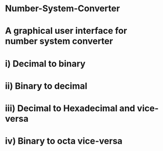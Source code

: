 # Number-System-Converter
# A graphical user interface for number system converter
# i) Decimal to binary
# ii) Binary to decimal
# iii) Decimal to Hexadecimal and vice-versa
# iv) Binary to octa vice-versa

